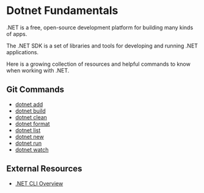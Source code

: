 # Dotnet Fundamentals

.NET is a free, open-source development platform for building many kinds of apps.

The .NET SDK is a set of libraries and tools for developing and running .NET applications.

Here is a growing collection of resources and helpful commands to know when working with .NET.

## Git Commands
- [dotnet add](./dotnetcommands/Add.md)
- [dotnet build](./dotnetcommands/build.md)
- [dotnet clean](./dotnetcommands/clean.md)
- [dotnet format](./dotnetcommands/format.md)
- [dotnet list](./dotnetcommands/list.md)
- [dotnet new](./dotnetcommands/new.md)
- [dotnet run](./dotnetcommands/run.md)
- [dotnet watch](./dotnetcommands/watch.md)

## External Resources
- [.NET CLI Overview](https://docs.microsoft.com/en-us/dotnet/core/tools/dotnet)